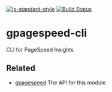 [![js-standard-style](https://img.shields.io/badge/code%20style-standard-brightgreen.svg?style=flat)](https://github.com/feross/standard)
[![Build Status](https://travis-ci.org/zrrrzzt/gpagespeed-cli.svg?branch=master)](https://travis-ci.org/zrrrzzt/gpagespeed-cli)
# gpagespeed-cli
CLI for PageSpeed Insights

## Related
- [gpagespeed](https://github.com/zrrrzzt/gpagespeed) The API for this module